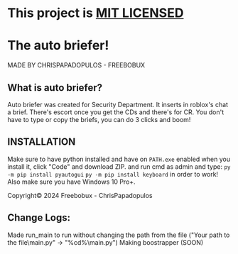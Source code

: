 # This project is [MIT LICENSED](https://github.com/BestGithubUser1/auto_briefer/blob/main/LICENSE)

# The auto briefer!

MADE BY CHRISPAPADOPULOS - FREEBOBUX

## What is auto briefer?
Auto briefer was created for Security Department. It inserts in roblox's chat a brief.
There's escort once you get the CDs and there's for CR.
You don't have to type or copy the briefs, you can do 3 clicks and boom!

## INSTALLATION
Make sure to have python installed and have on `PATH.exe` enabled when you install it,
click "Code" and download ZIP.
and run cmd as admin and type:
```py -m pip install pyautogui```
```py -m pip install keyboard```
in order to work!
Also make sure you have Windows 10 Pro+.

Copyright© 2024 Freebobux - ChrisPapadopulos


## Change Logs:

Made run_main to run without changing the path from the file ("Your path to the file\main.py" -> "%cd%\main.py")
Making boostrapper (SOON)

